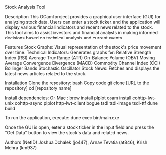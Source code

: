 Stock Analysis Tool

Description
This OCaml project provides a graphical user interface (GUI) for analyzing stock data. Users can enter a stock ticker, and the application will display various financial indicators and recent news related to the stock. This tool aims to assist investors and financial analysts in making informed decisions based on technical analysis and current events.

Features
Stock Graphs: Visual representation of the stock's price movement over time.
Technical Indicators: Generates graphs for:
Relative Strength Index (RSI)
Average True Range (ATR)
On-Balance Volume (OBV)
Moving Average Convergence Divergence (MACD)
Commodity Channel Index (CCI)
Bollinger Bands
Stochastic Oscillator
Stock News: Fetches and displays the latest news articles related to the stock.

Installation
Clone the repository:
bash
Copy code
git clone [URL to the repository]
cd [repository name]

Install dependencies:
On Mac : brew install plplot
opam install cohttp-lwt-unix cohttp-async plplot http-lwt-client bogue tsdl tsdl-image tsdl-ttf
dune build

To run the application, execute:
dune exec bin/main.exe

Once the GUI is open, enter a stock ticker in the input field and press the "Get Data" button to view the stock's data and related news.

Authors (NetID)
Joshua Ochalek (jo447), Arnav Tevatia (at846), Krish Mehra (km937)
